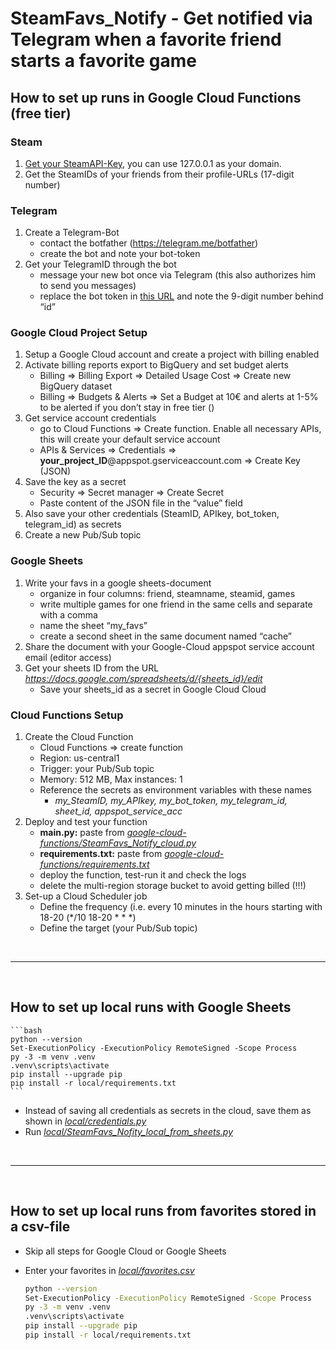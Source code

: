# SteamFavs_Notify - Get notified via Telegram when a favorite friend starts a favorite game

## How to set up runs in Google Cloud Functions (free tier)
### Steam
1.	[Get your SteamAPI-Key](https://steamcommunity.com/dev/apikey), you can use 127.0.0.1 as your domain.
2.	Get the SteamIDs of your friends from their profile-URLs (17-digit number)

### Telegram
1.	Create a Telegram-Bot
    - contact the botfather (https://telegram.me/botfather)
    -   create the bot and note your bot-token
2.	Get your TelegramID through the bot
    -    message your new bot once via Telegram (this also authorizes him to send you messages)
    -   replace the bot token in [this URL](https://api.telegram.org/bot{your_bot_token}/getupdates) and note the 9-digit number behind “id”


### Google Cloud Project Setup
1.	Setup a Google Cloud account and create a project with billing enabled
2.	Activate billing reports export to BigQuery and set budget alerts
    -   Billing => Billing Export => Detailed Usage Cost => Create new BigQuery dataset
    -   Billing => Budgets & Alerts => Set a Budget at 10€ and alerts at 1-5% to be alerted if you don’t stay in free tier ()
3.	Get service account credentials
    - go to Cloud Functions => Create function. Enable all necessary APIs, this will create your default service account
    -   APIs & Services => Credentials => **your_project_ID**@appspot.gserviceaccount.com => Create Key (JSON)
4.	Save the key as a secret
    - Security => Secret manager => Create Secret 
    - Paste content of the JSON file in the “value” field
5.	Also save your other credentials (SteamID, APIkey, bot_token, telegram_id) as secrets
6.	Create a new Pub/Sub topic


### Google Sheets
1.	Write your favs in a google sheets-document
    - organize in four columns: friend, steamname, steamid, games
    - write multiple games for one friend in the same cells and separate with a comma
    - name the sheet “my_favs”
    - create a second sheet in the same document named “cache”
2.	Share the document with your Google-Cloud appspot service account email (editor access)
3.	Get your sheets ID from the URL *https://docs.google.com/spreadsheets/d/{sheets_id}/edit*
    - Save your sheets_id as a secret in Google Cloud Cloud 


### Cloud Functions Setup
1.	Create the Cloud Function
    - Cloud Functions => create function
    - Region: us-central1
    - Trigger: your Pub/Sub topic
    - Memory: 512 MB, Max instances: 1
    - Reference the secrets as environment variables with these names
        - *my_SteamID, my_APIkey, my_bot_token, my_telegram_id, sheet_id, appspot_service_acc*
2.	Deploy and test your function
    - **main.py:** paste from [*google-cloud-functions/SteamFavs_Notify_cloud.py*](https://github.com/ValleSoYeah/SteamFavs_Notify/blob/main/google-cloud-functions/SteamFavs_Notify_cloud.py)
    - **requirements.txt:** paste from [*google-cloud-functions/requirements.txt*](https://github.com/ValleSoYeah/SteamFavs_Notify/blob/main/google-cloud-functions/requirements.txt)
    - deploy the function, test-run it and check the logs
    - delete the multi-region storage bucket to avoid getting billed (!!!)
3.	Set-up a Cloud Scheduler job 
    - Define the frequency (i.e. every 10 minutes in the hours starting with 18-20 (*/10 18-20 * * *)
    - Define the target (your Pub/Sub topic)

&nbsp;

--- 

&nbsp;

## How to set up local runs with Google Sheets


    ```bash
    python --version
    Set-ExecutionPolicy -ExecutionPolicy RemoteSigned -Scope Process
    py -3 -m venv .venv
    .venv\scripts\activate
    pip install --upgrade pip
    pip install -r local/requirements.txt
    ```
- Instead of saving all credentials as secrets in the cloud, save them as shown in [*local/credentials.py*](https://github.com/ValleSoYeah/SteamFavs_Notify/blob/main/local/credentials.py)
- Run [*local/SteamFavs_Nofity_local_from_sheets.py*](https://github.com/ValleSoYeah/SteamFavs_Notify/blob/main/local/SteamFavs_Nofity_local_from_sheets.py)

&nbsp;

--- 

&nbsp;

## How to set up local runs from favorites stored in a csv-file
- Skip all steps for Google Cloud or Google Sheets
- Enter your favorites in [*local/favorites.csv*](https://github.com/ValleSoYeah/SteamFavs_Notify/blob/main/local/favorites.csv)


    ```bash
    python --version
    Set-ExecutionPolicy -ExecutionPolicy RemoteSigned -Scope Process
    py -3 -m venv .venv
    .venv\scripts\activate
    pip install --upgrade pip
    pip install -r local/requirements.txt
    ```


